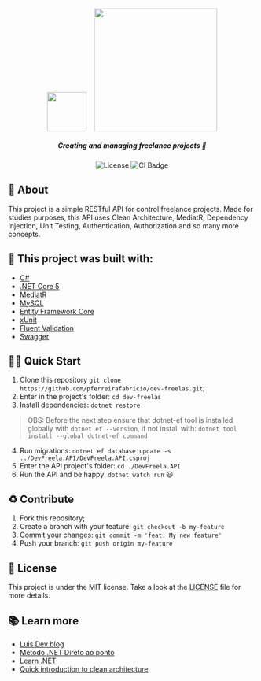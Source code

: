 <h5 align="center">
  <img src="https://styles.redditmedia.com/t5_2qhdf/styles/communityIcon_sk8k2hisvyv51.png" height="80px" />
  &nbsp;&nbsp;&nbsp; 
  <img src="https://sabresistemas.com.br/wp-content/uploads/2021/03/sabre-sistemas-erp-software-tecnologia-microsoft-net-core.png" width="250px" />
  <br>  
  <br>  
  <b>Creating and managing freelance projects</b> 📒
</h5>
<p align="center">
  <img alt="License" src="https://img.shields.io/badge/license-MIT-purple">
  <img alt="CI Badge" src="https://github.com/pferreirafabricio/dev-freelas/actions/workflows/dotnet.yml/badge.svg">
</p>

## :open_book: About 
This project is a simple RESTful API for control freelance projects. Made for studies purposes, this API uses Clean Architecture, MediatR, Dependency Injection, Unit Testing, Authentication, Authorization and so many more concepts.

## :bricks: This project was built with: 
- [C#](https://docs.microsoft.com/en-us/dotnet/csharp/)
- [.NET Core 5](https://dotnet.microsoft.com/en-us/download/dotnet/5.0)
- [MediatR](https://github.com/jbogard/MediatR)
- [MySQL](https://www.mysql.com/)
- [Entity Framework Core](https://docs.microsoft.com/en-us/ef/core/)
- [xUnit](https://xunit.net/)
- [Fluent Validation](https://fluentvalidation.net/)
- [Swagger](https://swagger.io/)

## 🏄‍♂️ Quick Start
 1. Clone this repository `git clone https://github.com/pferreirafabricio/dev-freelas.git`;
 2. Enter in the project's folder: `cd dev-freelas`
 3. Install dependencies: `dotnet restore`
 > OBS: Before the next step ensure that dotnet-ef tool is installed globally with `dotnet ef --version`, if not install with: `dotnet tool install --global dotnet-ef command`
 4. Run migrations: `dotnet ef database update -s ../DevFreela.API/DevFreela.API.csproj`
 5. Enter the API project's folder: `cd ./DevFreela.API`
 6. Run the API and be happy: `dotnet watch run` 😃
 
## :recycle: Contribute
 1. Fork this repository;
 2. Create a branch with your feature: ```git checkout -b my-feature```
 3. Commit your changes: ```git commit -m 'feat: My new feature'```
 4. Push your branch: ```git push origin my-feature```
 
## :page_with_curl:	License
This project is under the MIT license. Take a look at the [LICENSE](LICENSE) file for more details.

## 📚 Learn more

  * [Luis Dev blog](https://www.luisdev.com.br/)
  * [Método .NET Direto ao ponto](https://lp.luisdev.com.br/lista-de-espera-metodo-net-direto-ao-ponto)
  * [Learn .NET](https://dotnet.microsoft.com/en-us/learn)
  * [Quick introduction to clean architecture](https://www.freecodecamp.org/news/a-quick-introduction-to-clean-architecture-990c014448d2/)
